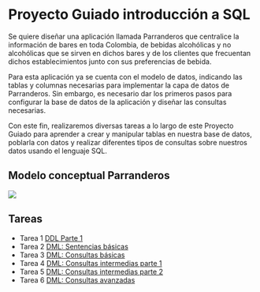 # Proyecto Guiado introducción a SQL

Se quiere diseñar una aplicación llamada Parranderos que centralice la información de bares en toda Colombia, de bebidas alcohólicas y no alcohólicas que se sirven en dichos bares y de los clientes que frecuentan dichos establecimientos junto con sus preferencias de bebida. 

Para esta aplicación ya se cuenta con el modelo de datos, indicando las tablas y columnas necesarias para implementar la capa de datos de Parranderos. Sin embargo, es necesario dar los primeros pasos para configurar la base de datos de la aplicación y diseñar las consultas necesarias. 

Con este fin, realizaremos diversas tareas a lo largo de este Proyecto Guiado para aprender a crear y manipular tablas en nuestra base de datos, poblarla con datos y realizar diferentes tipos de consultas sobre nuestros datos usando el lenguaje SQL. 

## Modelo conceptual Parranderos
![](https://github.com/DISC-isis2304-ST/Introduccion-a-SQL/blob/ff4e42e9c76930f18648177404b9a1601e38040c/modelos/parranderos_UML.png?raw=true)

## Tareas 
- Tarea 1 [DDL Parte 1](https://disc-isis2304-st.github.io/Introduccion-a-SQL/tareas/tarea1)
- Tarea 2 [DML: Sentencias básicas](https://disc-isis2304-st.github.io/Introduccion-a-SQL/tareas/tarea2)
- Tarea 3 [DML: Consultas básicas](https://disc-isis2304-st.github.io/Introduccion-a-SQL/tareas/tarea3)
- Tarea 4 [DML: Consultas intermedias parte 1](https://disc-isis2304-st.github.io/Introduccion-a-SQL/tareas/tarea4)
- Tarea 5 [DML: Consultas intermedias parte 2](https://disc-isis2304-st.github.io/Introduccion-a-SQL/tareas/tarea5)
- Tarea 6 [DML: Consultas avanzadas](https://disc-isis2304-st.github.io/Introduccion-a-SQL/tareas/tarea5)
